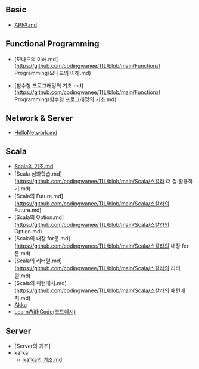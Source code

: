 ## Basic

* [API란.md](https://github.com/codingwanee/TIL/blob/main/Basic/API란.md)



## Functional Programming

* [모나드의 이해.md](https://github.com/codingwanee/TIL/blob/main/Functional Programming/모나드의 이해.md)

* [함수형 프로그래밍의 기초.md](https://github.com/codingwanee/TIL/blob/main/Functional Programming/함수형 프로그래밍의 기초.md)

  

## Network & Server

* [HelloNetwork.md](https://github.com/codingwanee/TIL/blob/main/Network/HelloNetwork.md)



## Scala

* [Scala의 기초.md](https://github.com/codingwanee/TIL/blob/main/Scala/HelloScala.md)
* [Scala 심화학습.md](https://github.com/codingwanee/TIL/blob/main/Scala/스칼라 더 잘 활용하기.md)
* [Scala의 Future.md](https://github.com/codingwanee/TIL/blob/main/Scala/스칼라의 Future.md)
* [Scala의 Option.md](https://github.com/codingwanee/TIL/blob/main/Scala/스칼라의 Option.md)
* [Scala의 내장 for문.md](https://github.com/codingwanee/TIL/blob/main/Scala/스칼라의 내장 for문.md)
* [Scala의 리터럴.md](https://github.com/codingwanee/TIL/blob/main/Scala/스칼라의 리터럴.md)
* [Scala의 패턴매치.md](https://github.com/codingwanee/TIL/blob/main/Scala/스칼라의 패턴매치.md)
* [Akka](https://github.com/codingwanee/TIL/tree/main/Scala/Akka)
* [LearnWithCode(코드예시)](https://github.com/codingwanee/TIL/tree/main/Scala/LearnWithCode)



## Server

* [Server의 기초]
* kafka
  * [kafka의 기초.md](https://github.com/codingwanee/TIL/blob/main/Server/kafka.md)

